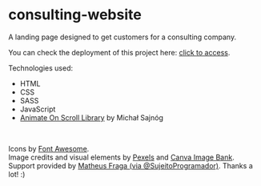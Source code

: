 # consulting-website
A landing page designed to get customers for a consulting company.

You can check the deployment of this project here: <a href="https://consulting-website-sigma.vercel.app/" target="_blank">click to access</a>.

Technologies used:

<ul>
<li>HTML</li>
<li>CSS</li>
<li>SASS</li>
<li>JavaScript</li>
<li><a href="https://michalsnik.github.io/aos/" target="_blank">Animate On Scroll Library</a> by Michał Sajnóg</li>
</ul>
<br>

Icons by <a href="https://fontawesome.com/" target="_blank">Font Awesome</a>.<br>
Image credits and visual elements by <a href="https://www.pexels.com/" target="_blank">Pexels</a> and <a href="https://www.canva.com/" target="_blank">Canva Image Bank</a>.<br>
Support provided by <a href="https://github.com/devfraga">Matheus Fraga (via @SujeitoProgramador)</a>. Thanks a lot! :)
